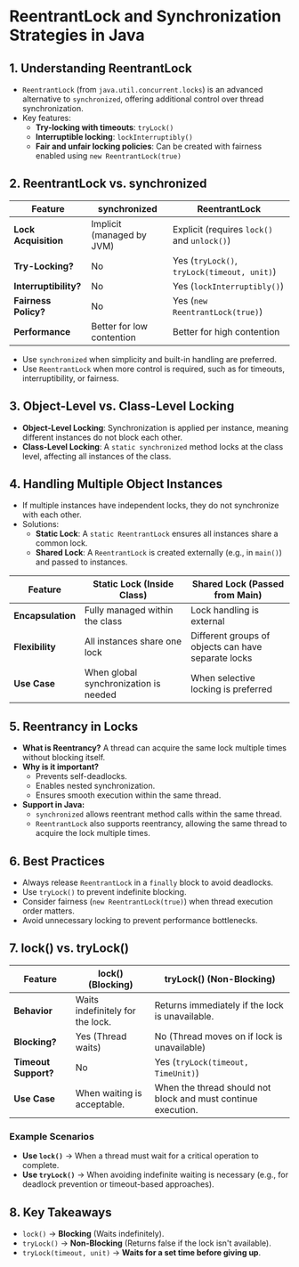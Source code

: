 # ReentrantLock and Synchronization Strategies in Java

## 1. Understanding ReentrantLock
- `ReentrantLock` (from `java.util.concurrent.locks`) is an advanced alternative to `synchronized`, offering additional control over thread synchronization.
- Key features:
    - **Try-locking with timeouts**: `tryLock()`
    - **Interruptible locking**: `lockInterruptibly()`
    - **Fair and unfair locking policies**: Can be created with fairness enabled using `new ReentrantLock(true)`

## 2. ReentrantLock vs. synchronized
| Feature               | synchronized | ReentrantLock |
|-----------------------|-------------|--------------|
| **Lock Acquisition**  | Implicit (managed by JVM) | Explicit (requires `lock()` and `unlock()`) |
| **Try-Locking?**      | No | Yes (`tryLock()`, `tryLock(timeout, unit)`) |
| **Interruptibility?** | No | Yes (`lockInterruptibly()`) |
| **Fairness Policy?**  | No | Yes (`new ReentrantLock(true)`) |
| **Performance**       | Better for low contention | Better for high contention |

- Use `synchronized` when simplicity and built-in handling are preferred.
- Use `ReentrantLock` when more control is required, such as for timeouts, interruptibility, or fairness.

## 3. Object-Level vs. Class-Level Locking
- **Object-Level Locking**: Synchronization is applied per instance, meaning different instances do not block each other.
- **Class-Level Locking**: A `static synchronized` method locks at the class level, affecting all instances of the class.

## 4. Handling Multiple Object Instances
- If multiple instances have independent locks, they do not synchronize with each other.
- Solutions:
    - **Static Lock**: A `static ReentrantLock` ensures all instances share a common lock.
    - **Shared Lock**: A `ReentrantLock` is created externally (e.g., in `main()`) and passed to instances.

| Feature             | Static Lock (Inside Class) | Shared Lock (Passed from Main) |
|---------------------|--------------------------|-------------------------------|
| **Encapsulation**  | Fully managed within the class | Lock handling is external |
| **Flexibility**    | All instances share one lock | Different groups of objects can have separate locks |
| **Use Case**       | When global synchronization is needed | When selective locking is preferred |

## 5. Reentrancy in Locks
- **What is Reentrancy?** A thread can acquire the same lock multiple times without blocking itself.
- **Why is it important?**
    - Prevents self-deadlocks.
    - Enables nested synchronization.
    - Ensures smooth execution within the same thread.
- **Support in Java:**
    - `synchronized` allows reentrant method calls within the same thread.
    - `ReentrantLock` also supports reentrancy, allowing the same thread to acquire the lock multiple times.

## 6. Best Practices
- Always release `ReentrantLock` in a `finally` block to avoid deadlocks.
- Use `tryLock()` to prevent indefinite blocking.
- Consider fairness (`new ReentrantLock(true)`) when thread execution order matters.
- Avoid unnecessary locking to prevent performance bottlenecks.

## 7. lock() vs. tryLock()
| Feature           | lock() (Blocking) | tryLock() (Non-Blocking) |
|------------------|------------------|------------------------|
| **Behavior**     | Waits indefinitely for the lock. | Returns immediately if the lock is unavailable. |
| **Blocking?**    | Yes (Thread waits) | No (Thread moves on if lock is unavailable) |
| **Timeout Support?** | No | Yes (`tryLock(timeout, TimeUnit)`) |
| **Use Case**     | When waiting is acceptable. | When the thread should not block and must continue execution. |

### Example Scenarios
- **Use `lock()`** → When a thread must wait for a critical operation to complete.
- **Use `tryLock()`** → When avoiding indefinite waiting is necessary (e.g., for deadlock prevention or timeout-based approaches).

## 8. Key Takeaways
- `lock()` → **Blocking** (Waits indefinitely).
- `tryLock()` → **Non-Blocking** (Returns false if the lock isn't available).
- `tryLock(timeout, unit)` → **Waits for a set time before giving up**.
